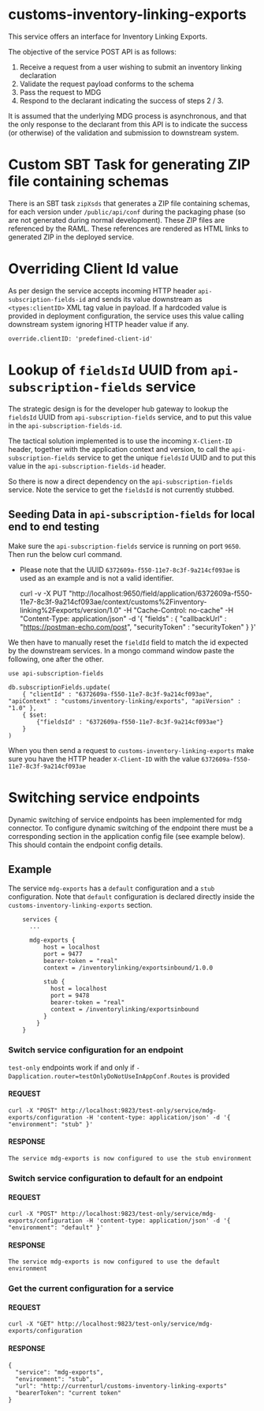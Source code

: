 # customs-inventory-linking-exports

This service offers an interface for Inventory Linking Exports.

The objective of the service POST API is as follows:

1. Receive a request from a user wishing to submit an inventory linking declaration
2. Validate the request payload conforms to the schema
3. Pass the request to MDG
4. Respond to the declarant indicating the success of steps 2 / 3.

It is assumed that the underlying MDG process is asynchronous, and that the only response to the declarant from this API is to indicate the success (or otherwise) of the validation and submission to downstream system.

# Custom SBT Task for generating ZIP file containing schemas
There is an SBT task `zipXsds` that generates a ZIP file containing schemas, for each version under `/public/api/conf` 
during the packaging phase (so are not generated during normal development). These ZIP files are referenced by the RAML. 
 These references are rendered as HTML links to generated ZIP in the deployed service. 

# Overriding Client Id value
As per design the service accepts incoming HTTP header `api-subscription-fields-id` and sends its value downstream as `<types:clientID>` XML tag value in payload.
If a hardcoded value is provided in deployment configuration, the service uses this value calling downstream system ignoring HTTP header value if any.
```
override.clientID: 'predefined-client-id'
```

# Lookup of `fieldsId` UUID from `api-subscription-fields` service
The strategic design is for the developer hub gateway to lookup the `fieldsId` UUID from `api-subscription-fields` service, and to put this value
 in the `api-subscription-fields-id`.
 
The tactical solution implemented is to use the incoming `X-Client-ID` header, together with the application context and version,
 to call the `api-subscription-fields` service to get the unique `fieldsId` UUID and to put this value in the `api-subscription-fields-id`
 header.    

So there is now a direct dependency on the `api-subscription-fields` service. Note the service to get the `fieldsId` is not currently stubbed. 

## Seeding Data in `api-subscription-fields` for local end to end testing

Make sure the `api-subscription-fields` service is running on port `9650`. Then run the below curl command.
 - Please note that the UUID `6372609a-f550-11e7-8c3f-9a214cf093ae` is used as an example and is not a valid identifier.

    curl -v -X PUT "http://localhost:9650/field/application/6372609a-f550-11e7-8c3f-9a214cf093ae/context/customs%2Finventory-linking%2Fexports/version/1.0" -H "Cache-Control: no-cache" -H "Content-Type: application/json" -d '{ "fields" : { "callbackUrl" : "https://postman-echo.com/post", "securityToken" : "securityToken" } }'

We then have to manually reset the `fieldId` field to match the id expected by the downstream services. In a mongo command
window paste the following, one after the other.

    use api-subscription-fields

    db.subscriptionFields.update(
        { "clientId" : "6372609a-f550-11e7-8c3f-9a214cf093ae", "apiContext" : "customs/inventory-linking/exports", "apiVersion" : "1.0" },
        { $set:
            {"fieldsId" : "6372609a-f550-11e7-8c3f-9a214cf093ae"}
        }
    )
    
When you then send a request to `customs-inventory-linking-exports` make sure you have the HTTP header `X-Client-ID` with the value `6372609a-f550-11e7-8c3f-9a214cf093ae`    



# Switching service endpoints

Dynamic switching of service endpoints has been implemented for mdg connector. To configure dynamic
switching of the endpoint there must be a corresponding section in the application config file
(see example below). This should contain the endpoint config details.


## Example
The service `mdg-exports` has a `default` configuration and a `stub` configuration. Note
that `default` configuration is declared directly inside the `customs-inventory-linking-exports` section.

        services {
          ...

          mdg-exports {
              host = localhost
              port = 9477
              bearer-token = "real"
              context = /inventorylinking/exportsinbound/1.0.0
            
              stub {
                host = localhost
                port = 9478
                bearer-token = "real"
                context = /inventorylinking/exportsinbound
              }
            }
        }
    
### Switch service configuration for an endpoint
`test-only` endpoints work if and only if `-Dapplication.router=testOnlyDoNotUseInAppConf.Routes` is provided

#### REQUEST
    curl -X "POST" http://localhost:9823/test-only/service/mdg-exports/configuration -H 'content-type: application/json' -d '{ "environment": "stub" }'

#### RESPONSE

    The service mdg-exports is now configured to use the stub environment

### Switch service configuration to default for an endpoint

#### REQUEST

    curl -X "POST" http://localhost:9823/test-only/service/mdg-exports/configuration -H 'content-type: application/json' -d '{ "environment": "default" }'

#### RESPONSE

    The service mdg-exports is now configured to use the default environment

### Get the current configuration for a service

#### REQUEST

    curl -X "GET" http://localhost:9823/test-only/service/mdg-exports/configuration

#### RESPONSE

    {
      "service": "mdg-exports",
      "environment": "stub",
      "url": "http://currenturl/customs-inventory-linking-exports"
      "bearerToken": "current token"
    }
